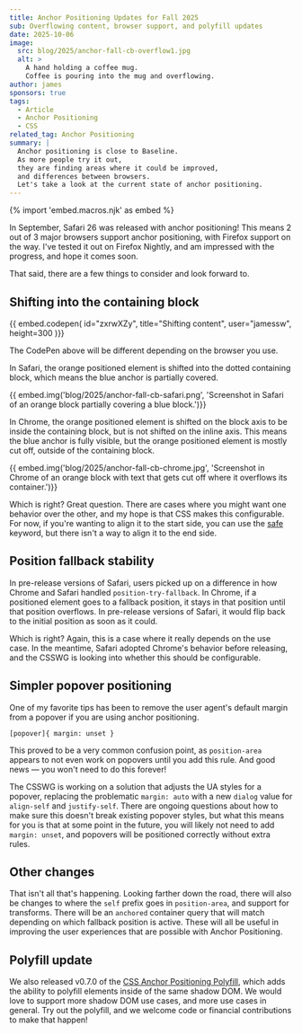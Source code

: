 ```yaml
---
title: Anchor Positioning Updates for Fall 2025
sub: Overflowing content, browser support, and polyfill updates
date: 2025-10-06
image:
  src: blog/2025/anchor-fall-cb-overflow1.jpg
  alt: >
    A hand holding a coffee mug.
    Coffee is pouring into the mug and overflowing.
author: james
sponsors: true
tags:
  - Article
  - Anchor Positioning
  - CSS
related_tag: Anchor Positioning
summary: |
  Anchor positioning is close to Baseline.
  As more people try it out,
  they are finding areas where it could be improved,
  and differences between browsers.
  Let's take a look at the current state of anchor positioning.
---
```


{% import 'embed.macros.njk' as embed %}

In September, Safari 26 was released with anchor positioning! This means 2 out
of 3 major browsers support anchor positioning, with Firefox support on the way.
I've tested it out on Firefox Nightly, and am impressed with the progress, and
hope it comes soon.

That said, there are a few things to consider and look forward to.

## Shifting into the containing block

{{ embed.codepen(
  id="zxrwXZy",
  title="Shifting content",
  user="jamessw",
  height=300
)}}

The CodePen above will be different depending on the browser you use.

In Safari, the orange positioned element is shifted into the dotted containing
block, which means the blue anchor is partially covered.

{{ embed.img('blog/2025/anchor-fall-cb-safari.png', 'Screenshot in Safari of an orange block partially covering a blue block.')}}

In Chrome, the orange positioned element is shifted on the block axis to be
inside the containing block, but is not shifted on the inline axis. This means
the blue anchor is fully visible, but the orange positioned element is mostly
cut off, outside of the containing block.

{{ embed.img('blog/2025/anchor-fall-cb-chrome.jpg', 'Screenshot in Chrome of an orange block with text that gets cut off where it overflows its container.')}}

Which is right? Great question. There are cases where you might want one
behavior over the other, and my hope is that CSS makes this configurable. For
now, if you're wanting to align it to the start side, you can use the
[safe](https://developer.mozilla.org/en-US/docs/Web/CSS/align-self#safe)
keyword, but there isn't a way to align it to the end side.

## Position fallback stability

In pre-release versions of Safari, users picked up on a difference in how Chrome
and Safari handled `position-try-fallback`. In Chrome, if a positioned element
goes to a fallback position, it stays in that position until that position
overflows. In pre-release versions of Safari, it would flip back to the initial
position as soon as it could.

Which is right? Again, this is a case where it really depends on the use case.
In the meantime, Safari adopted Chrome's behavior before releasing, and the
CSSWG is looking into whether this should be configurable.

## Simpler popover positioning

One of my favorite tips has been to remove the user agent's default margin from
a popover if you are using anchor positioning.

`[popover]{ margin: unset }`

This proved to be a very common confusion point, as `position-area` appears to
not even work on popovers until you add this rule. And good news — you won't need
to do this forever!

The CSSWG is working on a solution that adjusts the UA styles for a popover,
replacing the problematic `margin: auto` with a new  `dialog` value for
`align-self` and `justify-self`. There are ongoing questions about how to make
sure this doesn't break existing popover styles, but what this means for you is
that at some point in the future, you will likely not need to add `margin:
unset`, and popovers will be positioned correctly without extra rules.

## Other changes

That isn't all that's happening. Looking farther down the road, there will also
be changes to where the `self` prefix goes in `position-area`, and support for
transforms. There will be an `anchored` container query that will match
depending on which fallback position is active. These will all be useful in
improving the user experiences that are possible with Anchor Positioning.

## Polyfill update

We also released v0.7.0 of the [CSS Anchor Positioning
Polyfill](https://anchor-positioning.oddbird.net/), which adds the ability to
polyfill elements inside of the same shadow DOM. We would love to support more
shadow DOM use cases, and more use cases in general. Try out the polyfill, and
we welcome code or financial contributions to make that happen!
